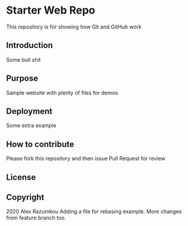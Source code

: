# Starter Web Repo

This repository is for showing how Git and GitHub work

## Introduction

Some bull shit

## Purpose

Sample website with plenty of files for demos

## Deployment

Some extra example

## How to contribute

Please fork this repository and then issue Pull Request for review

## License

## Copyright 
2020 Alex Razumkou
Adding a file for rebasing example. More changes from feature branch too.

